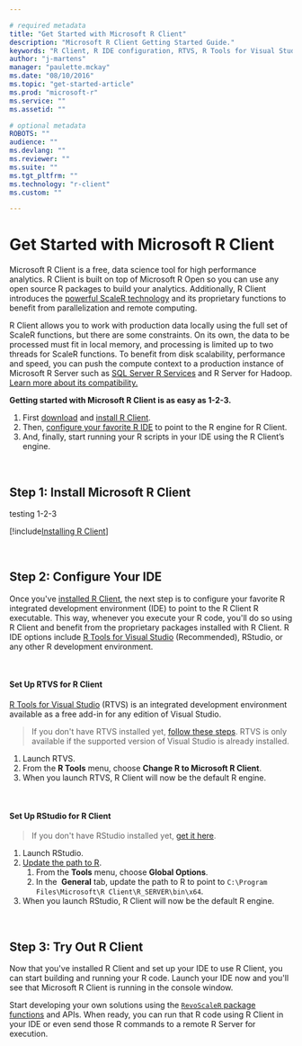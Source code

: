 ```yaml
---

# required metadata
title: "Get Started with Microsoft R Client"
description: "Microsoft R Client Getting Started Guide."
keywords: "R Client, R IDE configuration, RTVS, R Tools for Visual Studio, Microsoft R Client"
author: "j-martens"
manager: "paulette.mckay"
ms.date: "08/10/2016"
ms.topic: "get-started-article"
ms.prod: "microsoft-r"
ms.service: ""
ms.assetid: ""

# optional metadata
ROBOTS: ""
audience: ""
ms.devlang: ""
ms.reviewer: ""
ms.suite: ""
ms.tgt_pltfrm: ""
ms.technology: "r-client"
ms.custom: ""

---
```


# Get Started with Microsoft R Client

Microsoft R Client is a free, data science tool for high performance analytics.  R Client is built on top of Microsoft R Open so you can use any open source R packages to build your analytics. Additionally, R Client introduces the [powerful ScaleR technology](scaler-getting-started.md) and its proprietary functions to benefit from parallelization and remote computing. 

R Client allows you to work with production data locally using the full set of ScaleR functions, but there are some constraints.  On its own, the data to be processed must fit in local memory, and processing is limited up to two threads for ScaleR functions. To benefit from disk scalability, performance and speed, you can push the compute context to a production instance of Microsoft R Server such as [SQL Server R Services](https://msdn.microsoft.com/en-us/library/mt604845.aspx) and R Server for Hadoop. [Learn more about its compatibility.](r-client-compatibility.md)

**Getting started with Microsoft R Client is as easy as 1-2-3.**

<!--<br>
<div align=center>
<img src="./media/rclient/easy-as-1-2-3-a.jpg" width="80%"/>
</div>-->

1. First [download](http://aka.ms/rclient/download) and [install R Client](#installrclient).
1. Then, [configure your favorite R IDE](#configure-ide) to point to the R engine for R Client.
1. And, finally, start running your R scripts in your IDE using the R Client’s engine. <!--[Try out our tutorial.](#try-r-client)-->

<br><a name="installrclient"></a>

## Step 1: Install Microsoft R Client

testing 1-2-3

[!include[Installing R Client](./includes/r-client/r-client-install.md)]



<br><a name="configure-ide"></a>

## Step 2: Configure Your IDE

Once you've [installed R Client](#installrclient), the next step is to configure your favorite R integrated development environment (IDE) to point to the R Client R executable. This way, whenever you execute your R code, you'll do so using R Client and benefit from the proprietary packages installed with R Client.  R IDE options include [R Tools for Visual Studio](https://msdn.microsoft.com/en-us/library/mt721271.aspx#Anchor_1) (Recommended), RStudio, or any other R development environment.

<br>

#### Set Up RTVS for R Client

[R Tools for Visual Studio](https://msdn.microsoft.com/en-us/library/mt721271.aspx#Anchor_1) (RTVS) is an integrated development environment available as a free add-in for any edition of Visual Studio.  

  >If you don't have RTVS installed yet, [follow these steps](https://msdn.microsoft.com/en-us/library/mt721271.aspx#Anchor_1). RTVS is only available if the supported version of Visual Studio is already installed.

  1. Launch RTVS.
  1. From the **R Tools** menu, choose **Change R to Microsoft R Client**.
  1. When you launch RTVS, R Client will now be the default R engine.

<br> 

#### Set Up RStudio for R Client

  >If you don't have RStudio installed yet, [get it here](https://www.rstudio.com/products/rstudio/download2/).

  1. Launch RStudio.
  1. [Update the path to R](https://support.rstudio.com/hc/en-us/articles/200486138-Using-Different-Versions-of-R).
     1. From the **Tools** menu, choose **Global Options**.
     1. In the  **General** tab, update the path to R to point to `C:\Program Files\Microsoft\R Client\R_SERVER\bin\x64`.
  1. When you launch RStudio, R Client will now be the default R engine.
   
<br><a name="try-r-client"></a>

<!--
## Step 3: Try Our Sample Script

Now that you've installed R Client and set up your IDE to use R Client, you can start building and running your R code.

In your newly configured IDE, you can start developing your own solutions using the [`RevoScaleR` package functions](https://msdn.microsoft.com/en-us/microsoft-r/scaler/scaler) and APIs. When ready, you can run that R code using R Client in your IDE or even send those R commands to a remote server for execution. 

Here's an example you use to try out R Client... -->

## Step 3: Try Out R Client

Now that you've installed R Client and set up your IDE to use R Client, you can start building and running your R code. Launch your IDE now and you'll see that Microsoft R Client is running in the console window. 

Start developing your own solutions using the [`RevoScaleR` package functions](https://msdn.microsoft.com/en-us/microsoft-r/scaler/scaler) and APIs. When ready, you can run that R code using R Client in your IDE or even send those R commands to a remote R Server for execution. 